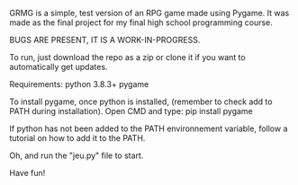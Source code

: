 GRMG is a simple, test version of an RPG game made using Pygame.
It was made as the final project for my final high school programming course.

BUGS ARE PRESENT, IT IS A WORK-IN-PROGRESS.

To run, just download the repo as a zip or clone it if you want to automatically get updates.

Requirements:
python 3.8.3+
pygame

To install pygame, once python is installed, (remember to check add to PATH during installation).
Open CMD and type:
pip install pygame

If python has not been added to the PATH environnement variable, follow a tutorial on how to add it to the PATH.

Oh, and run the "jeu.py" file to start.

Have fun!
